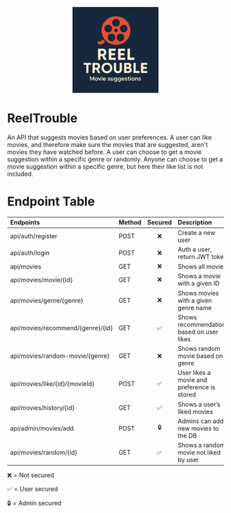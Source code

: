 <div align="center">
  <img src="docs/reel_trouble.png" alt="Alt text" width="200">
</div>

# ReelTrouble
An API that suggests movies based on user preferences.
A user can like movies, and therefore make sure the movies that are suggested, aren't movies they have watched before.
A user can choose to get a movie suggestion within a specific genre or randomly.
Anyone can choose to get a movie suggestion within a specific genre, but here their like list is not included.


# Endpoint Table

| Endpoints                         | Method   | Secured      | Description                                 |
|:----------------------------------|:---------|:------------:|:--------------------------------------------|
| api/auth/register                 | POST     | ❌          | Create a new user                           |
| api/auth/login                    | POST     | ❌          | Auth a user, return JWT token               |
| api/movies                        | GET      | ❌          | Shows all movies                            |
| api/movies/movie/{id}             | GET      | ❌          | Shows a movie with a given ID               |
| api/movies/genre/{genre}          | GET      | ❌          | Shows movies with a given genre name        |
| api/movies/recommend/{genre}/{id} | GET      | ✅          | Shows recommendations based on user likes   |
| api/movies/random-movie/{genre}   | GET      | ❌          | Shows random movie based on genre           |
| api/movies/like/{id}/{movieId}    | POST     | ✅          | User likes a movie and preference is stored |
| api/movies/history/{id}           | GET      | ✅          | Shows a user’s liked movies                 |
| api/admin/movies/add              | POST     | 🔒          | Admins can add new movies to the DB         |
| api/movies/random/{id}            | GET      | ✅          | Shows a random movie not liked by user      |

❌ = Not secured

✅ = User secured

🔒 = Admin secured